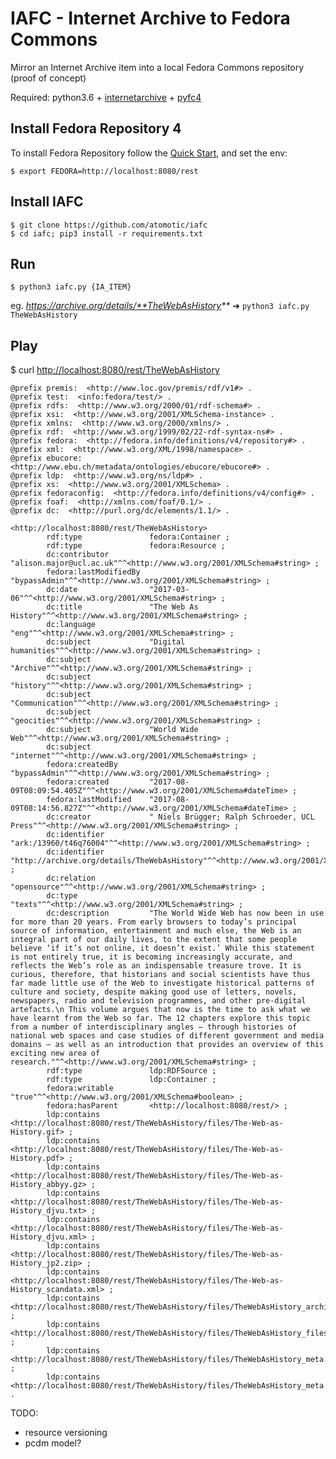 # IAFC - Internet Archive to Fedora Commons

Mirror an Internet Archive item into a local Fedora Commons repository (proof of concept)

Required: python3.6 + [internetarchive](https://github.com/jjjake/internetarchive) + [pyfc4](https://github.com/ghukill/pyfc4)

## Install Fedora Repository 4

To install Fedora Repository follow the [Quick Start](https://wiki.duraspace.org/display/FEDORA4x/Quick+Start), and set the env:

    $ export FEDORA=http://localhost:8080/rest

## Install IAFC

    $ git clone https://github.com/atomotic/iafc
    $ cd iafc; pip3 install -r requirements.txt

## Run

    $ python3 iafc.py {IA_ITEM}

eg. _https://archive.org/details/**TheWebAsHistory**_ ➜ `python3 iafc.py TheWebAsHistory`

## Play

$ curl [http://localhost:8080/rest/TheWebAsHistory](http://i.imgur.com/IJiFsqy.png)


    @prefix premis:  <http://www.loc.gov/premis/rdf/v1#> .
    @prefix test:  <info:fedora/test/> .
    @prefix rdfs:  <http://www.w3.org/2000/01/rdf-schema#> .
    @prefix xsi:  <http://www.w3.org/2001/XMLSchema-instance> .
    @prefix xmlns:  <http://www.w3.org/2000/xmlns/> .
    @prefix rdf:  <http://www.w3.org/1999/02/22-rdf-syntax-ns#> .
    @prefix fedora:  <http://fedora.info/definitions/v4/repository#> .
    @prefix xml:  <http://www.w3.org/XML/1998/namespace> .
    @prefix ebucore:  <http://www.ebu.ch/metadata/ontologies/ebucore/ebucore#> .
    @prefix ldp:  <http://www.w3.org/ns/ldp#> .
    @prefix xs:  <http://www.w3.org/2001/XMLSchema> .
    @prefix fedoraconfig:  <http://fedora.info/definitions/v4/config#> .
    @prefix foaf:  <http://xmlns.com/foaf/0.1/> .
    @prefix dc:  <http://purl.org/dc/elements/1.1/> .

    <http://localhost:8080/rest/TheWebAsHistory>
            rdf:type               fedora:Container ;
            rdf:type               fedora:Resource ;
            dc:contributor         "alison.major@ucl.ac.uk"^^<http://www.w3.org/2001/XMLSchema#string> ;
            fedora:lastModifiedBy  "bypassAdmin"^^<http://www.w3.org/2001/XMLSchema#string> ;
            dc:date                "2017-03-06"^^<http://www.w3.org/2001/XMLSchema#string> ;
            dc:title               "The Web As History"^^<http://www.w3.org/2001/XMLSchema#string> ;
            dc:language            "eng"^^<http://www.w3.org/2001/XMLSchema#string> ;
            dc:subject             "Digital humanities"^^<http://www.w3.org/2001/XMLSchema#string> ;
            dc:subject             "Archive"^^<http://www.w3.org/2001/XMLSchema#string> ;
            dc:subject             "history"^^<http://www.w3.org/2001/XMLSchema#string> ;
            dc:subject             "Communication"^^<http://www.w3.org/2001/XMLSchema#string> ;
            dc:subject             "geocities"^^<http://www.w3.org/2001/XMLSchema#string> ;
            dc:subject             "World Wide Web"^^<http://www.w3.org/2001/XMLSchema#string> ;
            dc:subject             "internet"^^<http://www.w3.org/2001/XMLSchema#string> ;
            fedora:createdBy       "bypassAdmin"^^<http://www.w3.org/2001/XMLSchema#string> ;
            fedora:created         "2017-08-09T08:09:54.405Z"^^<http://www.w3.org/2001/XMLSchema#dateTime> ;
            fedora:lastModified    "2017-08-09T08:14:56.827Z"^^<http://www.w3.org/2001/XMLSchema#dateTime> ;
            dc:creator             " Niels Brügger; Ralph Schroeder, UCL Press"^^<http://www.w3.org/2001/XMLSchema#string> ;
            dc:identifier          "ark:/13960/t46q76004"^^<http://www.w3.org/2001/XMLSchema#string> ;
            dc:identifier          "http://archive.org/details/TheWebAsHistory"^^<http://www.w3.org/2001/XMLSchema#string> ;
            dc:relation            "opensource"^^<http://www.w3.org/2001/XMLSchema#string> ;
            dc:type                "texts"^^<http://www.w3.org/2001/XMLSchema#string> ;
            dc:description         "The World Wide Web has now been in use for more than 20 years. From early browsers to today’s principal source of information, entertainment and much else, the Web is an integral part of our daily lives, to the extent that some people believe ‘if it’s not online, it doesn’t exist.’ While this statement is not entirely true, it is becoming increasingly accurate, and reflects the Web’s role as an indispensable treasure trove. It is curious, therefore, that historians and social scientists have thus far made little use of the Web to investigate historical patterns of culture and society, despite making good use of letters, novels, newspapers, radio and television programmes, and other pre-digital artefacts.\n This volume argues that now is the time to ask what we have learnt from the Web so far. The 12 chapters explore this topic from a number of interdisciplinary angles – through histories of national web spaces and case studies of different government and media domains – as well as an introduction that provides an overview of this exciting new area of research."^^<http://www.w3.org/2001/XMLSchema#string> ;
            rdf:type               ldp:RDFSource ;
            rdf:type               ldp:Container ;
            fedora:writable        "true"^^<http://www.w3.org/2001/XMLSchema#boolean> ;
            fedora:hasParent       <http://localhost:8080/rest/> ;
            ldp:contains           <http://localhost:8080/rest/TheWebAsHistory/files/The-Web-as-History.gif> ;
            ldp:contains           <http://localhost:8080/rest/TheWebAsHistory/files/The-Web-as-History.pdf> ;
            ldp:contains           <http://localhost:8080/rest/TheWebAsHistory/files/The-Web-as-History_abbyy.gz> ;
            ldp:contains           <http://localhost:8080/rest/TheWebAsHistory/files/The-Web-as-History_djvu.txt> ;
            ldp:contains           <http://localhost:8080/rest/TheWebAsHistory/files/The-Web-as-History_djvu.xml> ;
            ldp:contains           <http://localhost:8080/rest/TheWebAsHistory/files/The-Web-as-History_jp2.zip> ;
            ldp:contains           <http://localhost:8080/rest/TheWebAsHistory/files/The-Web-as-History_scandata.xml> ;
            ldp:contains           <http://localhost:8080/rest/TheWebAsHistory/files/TheWebAsHistory_archive.torrent> ;
            ldp:contains           <http://localhost:8080/rest/TheWebAsHistory/files/TheWebAsHistory_files.xml> ;
            ldp:contains           <http://localhost:8080/rest/TheWebAsHistory/files/TheWebAsHistory_meta.sqlite> ;
            ldp:contains           <http://localhost:8080/rest/TheWebAsHistory/files/TheWebAsHistory_meta.xml> .



TODO:

* resource versioning
* pcdm model?

